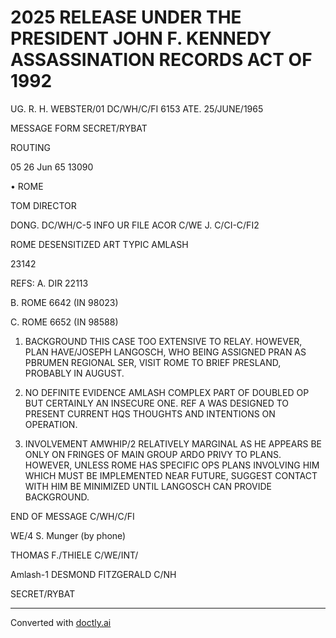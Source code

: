 # 2025 RELEASE UNDER THE PRESIDENT JOHN F. KENNEDY ASSASSINATION RECORDS ACT OF 1992

UG. R. H. WEBSTER/01
DC/WH/C/FI
6153
ATE. 25/JUNE/1965

MESSAGE FORM
SECRET/RYBAT

ROUTING

05 26 Jun 65 13090

• ROME

TOM DIRECTOR

DONG. DC/WH/C-5
INFO UR FILE ACOR C/WE J. C/CI-C/FI2


ROME
DESENSITIZED
ART TYPIC AMLASH

23142

REFS: A. DIR 22113

B. ROME 6642 (IN 98023)

C. ROME 6652 (IN 98588)

1. BACKGROUND THIS CASE TOO EXTENSIVE TO RELAY. HOWEVER, PLAN HAVE/JOSEPH LANGOSCH, WHO BEING ASSIGNED PRAN AS PBRUMEN REGIONAL SER,
   VISIT ROME TO BRIEF PRESLAND, PROBABLY IN AUGUST.

2. NO DEFINITE EVIDENCE AMLASH COMPLEX PART OF DOUBLED OP BUT CERTAINLY AN INSECURE ONE. REF A WAS DESIGNED TO PRESENT CURRENT HQS
   THOUGHTS AND INTENTIONS ON OPERATION.

3. INVOLVEMENT AMWHIP/2 RELATIVELY MARGINAL AS HE APPEARS BE ONLY
   ON FRINGES OF MAIN GROUP ARDO PRIVY TO PLANS. HOWEVER, UNLESS ROME
   HAS SPECIFIC OPS PLANS INVOLVING HIM WHICH MUST BE IMPLEMENTED NEAR FUTURE, SUGGEST CONTACT WITH HIM BE MINIMIZED UNTIL LANGOSCH CAN PROVIDE BACKGROUND.

END OF MESSAGE
C/WH/C/FI

WE/4 S. Munger (by phone)


THOMAS F./THIELE
C/WE/INT/

Amlash-1 DESMOND FITZGERALD
C/NH


SECRET/RYBAT


---
Converted with [doctly.ai](https://doctly.ai)